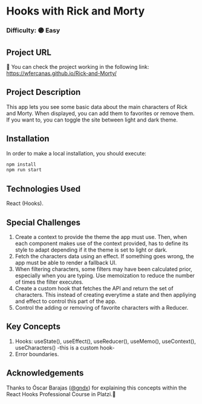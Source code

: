 # Hooks with Rick and Morty

### Difficulty: 🟣 Easy

## Project URL

🚀 You can check the project working in the following link: https://wfercanas.github.io/Rick-and-Morty/

## Project Description

This app lets you see some basic data about the main characters of Rick and Morty. When displayed, you can add them to favorites or remove them.
If you want to, you can toggle the site between light and dark theme.

## Installation

In order to make a local installation, you should execute:

```bash
npm install
npm run start
```

## Technologies Used

React (Hooks).

## Special Challenges

1. Create a context to provide the theme the app must use. Then, when each component makes use of the context provided, has to define its style to adapt depending if it the theme is set to light or dark.
2. Fetch the characters data using an effect. If something goes wrong, the app must be able to render a fallback UI.
3. When filtering characters, some filters may have been calculated prior, especially when you are typing. Use memoization to reduce the number of times the filter executes.
4. Create a custom hook that fetches the API and return the set of characters. This instead of creating everytime a state and then appliying and effect to control this part of the app.
5. Control the adding or removing of favorite characters with a Reducer.

## Key Concepts

1. Hooks: useState(), useEffect(), useReducer(), useMemo(), useContext(), useCharacters() -this is a custom hook-
2. Error boundaries.

## Acknowledgements

Thanks to Óscar Barajas ([@gndx](https://twitter.com/gndx)) for explaining this concepts within the React Hooks Professional Course in Platzi.💚
